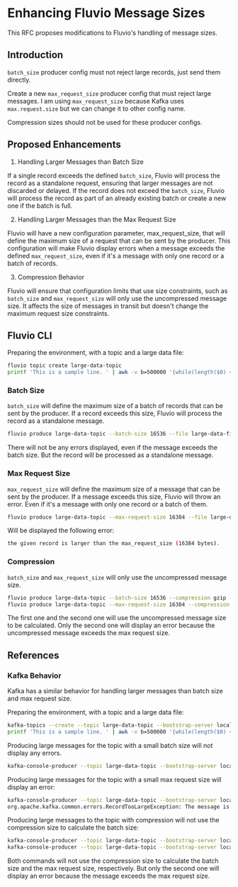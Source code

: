 # Enhancing Fluvio Message Sizes

This RFC proposes modifications to Fluvio's handling of message sizes. 

## Introduction

`batch_size` producer config must not reject large records, just send them directly.

Create a new `max_request_size` producer config that must reject large messages.
I am using `max_request_size` because Kafka uses `max.request.size` but we can change it to other config name.

Compression sizes should not be used for these producer configs.

## Proposed Enhancements

1. Handling Larger Messages than Batch Size

If a single record exceeds the defined `batch_size`, Fluvio will process the record as a standalone request, ensuring that larger messages are not discarded or delayed. If the record does not exceed the `batch_size`, Fluvio will process the record as part of an already existing batch or create a new one if the batch is full.

2. Handling Larger Messages than the Max Request Size

Fluvio will have a new configuration parameter, max_request_size, that will define the maximum size of a request that can be sent by the producer. This configuration will make Fluvio display errors when a message exceeds the defined `max_request_size`, even if it's a message with only one record or a batch of records.

3. Compression Behavior

Fluvio will ensure that configuration limits that use size constraints, such as `batch_size` and `max_request_size` will only use the uncompressed message size.
It affects the size of messages in transit but doesn't change the maximum request size constraints.


## Fluvio CLI

Preparing the environment, with a topic and a large data file:

```bash
fluvio topic create large-data-topic
printf 'This is a sample line. ' | awk -v b=500000 '{while(length($0) < b) $0 = $0 $0}1' | cut -c1-500000 > large-data-file.txt
```

### Batch Size

`batch_size` will define the maximum size of a batch of records that can be sent by the producer. If a record exceeds this size, Fluvio will process the record as a standalone message.

```bash
fluvio produce large-data-topic --batch-size 16536 --file large-data-file.txt --raw
```

There will not be any errors displayed, even if the message exceeds the batch size. But the record will be processed as a standalone message.

### Max Request Size

`max_request_size` will define the maximum size of a message that can be sent by the producer. If a message exceeds this size, Fluvio will throw an error. Even if it's a message with only one record or a batch of them.

```bash
fluvio produce large-data-topic --max-request-size 16384 --file large-data-file.txt --raw
```

Will be displayed the following error:

```bash
the given record is larger than the max_request_size (16384 bytes).
```

### Compression

`batch_size` and `max_request_size` will only use the uncompressed message size.

```bash
fluvio produce large-data-topic --batch-size 16536 --compression gzip --file large-data-file.txt --raw
fluvio produce large-data-topic --max-request-size 16384 --compression gzip --file large-data-file.txt --raw
```

The first one and the second one will use the uncompressed message size to be calculated. Only the second one will display an error because the uncompressed message exceeds the max request size.

## References

### Kafka Behavior

Kafka has a similar behavior for handling larger messages than batch size and max request size.

Preparing the environment, with a topic and a large data file:

```bash
kafka-topics --create --topic large-data-topic --bootstrap-server localhost:9092 --partitions 1 --replication-factor 1
printf 'This is a sample line. ' | awk -v b=500000 '{while(length($0) < b) $0 = $0 $0}1' | cut -c1-500000 > large-data-file.txt
```

Producing large messages for the topic with a small batch size will not display any errors.

```bash
kafka-console-producer --topic large-data-topic --bootstrap-server localhost:9092 --producer-property batch.size=16384 < large-data-file.txt
```


Producing large messages for the topic with a small max request size will display an error:

```bash
kafka-console-producer --topic large-data-topic --bootstrap-server localhost:9092 --producer-property max.request.size=16384 < large-data-file.txt
org.apache.kafka.common.errors.RecordTooLargeException: The message is 500087 bytes when serialized which is larger than 16384, which is the value of the max.request.size configuration.
```

Producing large messages to the topic with compression will not use the compression size to calculate the batch size:

```bash
kafka-console-producer --topic large-data-topic --bootstrap-server localhost:9092 --producer-property batch.size=16384 --producer-property compression.type=gzip < large-data-file.txt
kafka-console-producer --topic large-data-topic --bootstrap-server localhost:9092 --producer-property max.request.size=16384 --producer-property compression.type=gzip < large-data-file.txt
```

Both commands will not use the compression size to calculate the batch size and the max request size, respectively. But only the second one will display an error because the message exceeds the max request size.
